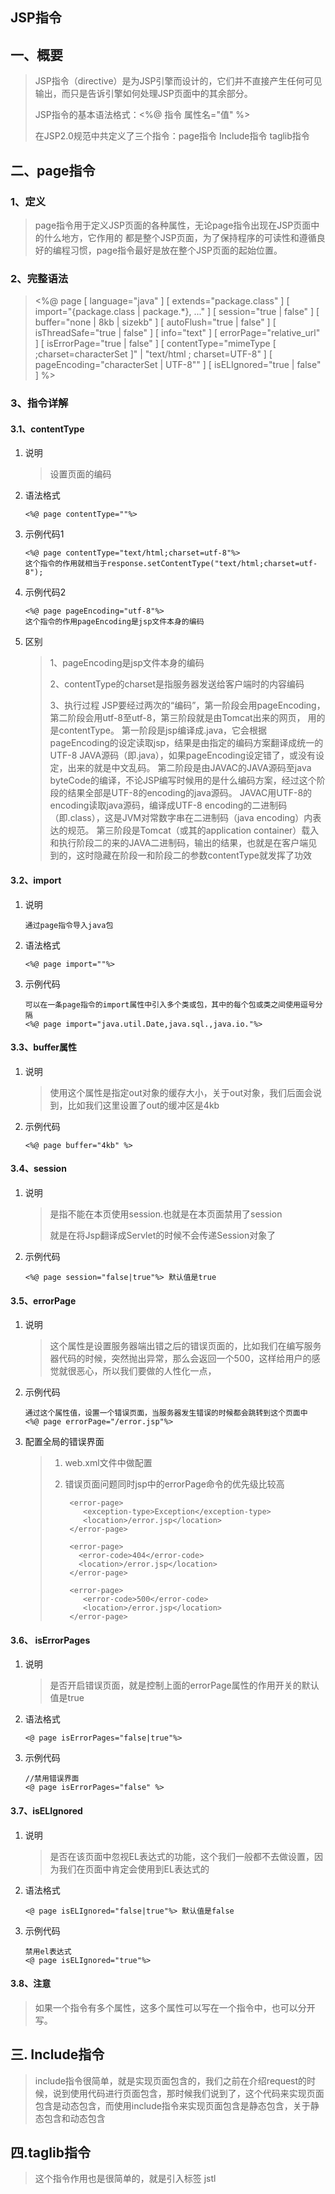 ## JSP指令

## 一、概要

> JSP指令（directive）是为JSP引擎而设计的，它们并不直接产生任何可见输出，而只是告诉引擎如何处理JSP页面中的其余部分。
>
> JSP指令的基本语法格式：<%@ 指令 属性名="值" %> 
>
> 在JSP2.0规范中共定义了三个指令：page指令  Include指令 taglib指令

## 二、page指令

### 1、定义

> page指令用于定义JSP页面的各种属性，无论page指令出现在JSP页面中的什么地方，它作用的	都是整个JSP页面，为了保持程序的可读性和遵循良好的编程习惯，page指令最好是放在整个JSP页面的起始位置。

### 2、完整语法

> <%@ page 
> [ language="java" ] 
> [ extends="package.class" ] 
> [ import="{package.class | package.*}, ..." ] 
> [ session="true | false" ] 
> [ buffer="none | 8kb | sizekb" ] 
> [ autoFlush="true | false" ] 
> [ isThreadSafe="true | false" ] 
> [ info="text" ] 
> [ errorPage="relative_url" ] 
> [ isErrorPage="true | false" ] 
> [ contentType="mimeType [ ;charset=characterSet ]" | "text/html ; charset=UTF-8" ] 
> [ pageEncoding="characterSet | UTF-8"" ] 
> [ isELIgnored="true | false" ] 
> %>

### 3、指令详解

#### 3.1、contentType

1. 说明

   > 设置页面的编码

2. 语法格式

   ```
   <%@ page contentType=""%>
   ```

3. 示例代码1

   ```
   <%@ page contentType="text/html;charset=utf-8"%>
   这个指令的作用就相当于response.setContentType("text/html;charset=utf-8");
   ```

4. 示例代码2

   ```
   <%@ page pageEncoding="utf-8"%>
   这个指令的作用pageEncoding是jsp文件本身的编码
   ```

5. 区别

   > 1、pageEncoding是jsp文件本身的编码
   >
   > 2、contentType的charset是指服务器发送给客户端时的内容编码
   >
   > 3、执行过程
   > JSP要经过两次的“编码”，第一阶段会用pageEncoding，第二阶段会用utf-8至utf-8，第三阶段就是由Tomcat出来的网页， 用的是contentType。
   > 第一阶段是jsp编译成.java，它会根据pageEncoding的设定读取jsp，结果是由指定的编码方案翻译成统一的UTF-8 JAVA源码（即.java），如果pageEncoding设定错了，或没有设定，出来的就是中文乱码。
   > 第二阶段是由JAVAC的JAVA源码至java byteCode的编译，不论JSP编写时候用的是什么编码方案，经过这个阶段的结果全部是UTF-8的encoding的java源码。
   > JAVAC用UTF-8的encoding读取java源码，编译成UTF-8 encoding的二进制码（即.class），这是JVM对常数字串在二进制码（java encoding）内表达的规范。
   > 第三阶段是Tomcat（或其的application container）载入和执行阶段二的来的JAVA二进制码，输出的结果，也就是在客户端见到的，这时隐藏在阶段一和阶段二的参数contentType就发挥了功效

#### 3.2、import

1. 说明

   ```
   通过page指令导入java包
   ```

2. 语法格式

   ```
   <%@ page import=""%>
   ```

3. 示例代码

   ```
   可以在一条page指令的import属性中引入多个类或包，其中的每个包或类之间使用逗号分隔
   <%@ page import="java.util.Date,java.sql.,java.io."%>
   ```

#### 3.3、buffer属性

1. 说明

   > 使用这个属性是指定out对象的缓存大小，关于out对象，我们后面会说到，比如我们这里设置了out的缓冲区是4kb

2. 示例代码

   ```
   <%@ page buffer="4kb" %>
   ```

#### 3.4、session

1. 说明

   > 是指不能在本页使用session.也就是在本页面禁用了session
   >
   > 就是在将Jsp翻译成Servlet的时候不会传递Session对象了

2. 示例代码

   ```
   <%@ page session="false|true"%> 默认值是true
   ```

#### 3.5、errorPage

1. 说明

   > 这个属性是设置服务器端出错之后的错误页面的，比如我们在编写服务器代码的时候，突然抛出异常，那么会返回一个500，这样给用户的感觉就很恶心，所以我们要做的人性化一点，

2. 示例代码

   ```
   通过这个属性值，设置一个错误页面，当服务器发生错误的时候都会跳转到这个页面中
   <%@ page errorPage="/error.jsp"%>
   ```

3. 配置全局的错误界面

   > 1. web.xml文件中做配置
   >
   > 2. 错误页面问题同时jsp中的errorPage命令的优先级比较高
   >
   >    ```
   >     <error-page>  
   >        <exception-type>Exception</exception-type>  
   >        <location>/error.jsp</location>  
   >     </error-page> 
   >     
   >     <error-page>  
   >       <error-code>404</error-code>  
   >       <location>/error.jsp</location>  
   >     </error-page>  
   >     
   >     <error-page> 
   >     	<error-code>500</error-code>  
   >     	<location>/error.jsp</location> 
   >     </error-page> 
   >    ```

#### 3.6、 isErrorPages

1. 说明

   > 是否开启错误页面，就是控制上面的errorPage属性的作用开关的默认值是true

2. 语法格式

   ```
   <@ page isErrorPages="false|true"%> 
   ```

3. 示例代码

   ```
   //禁用错误界面
   <@ page isErrorPages="false" %> 
   ```

#### 3.7、isELIgnored

1. 说明

   > 是否在该页面中忽视EL表达式的功能，这个我们一般都不去做设置，因为我们在页面中肯定会使用到EL表达式的

2. 语法格式

   ```
   <@ page isELIgnored="false|true"%> 默认值是false
   ```

3. 示例代码

   ```
   禁用el表达式
   <@ page isELIgnored="true"%>
   ```

#### 3.8、注意

>  如果一个指令有多个属性，这多个属性可以写在一个指令中，也可以分开写。

## 三. Include指令

> include指令很简单，就是实现页面包含的，我们之前在介绍request的时候，说到使用代码进行页面包含，那时候我们说到了，这个代码来实现页面包含是动态包含，而使用include指令来实现页面包含是静态包含，关于静态包含和动态包含

## 四.taglib指令

> 这个指令作用也是很简单的，就是引入标签 jstl